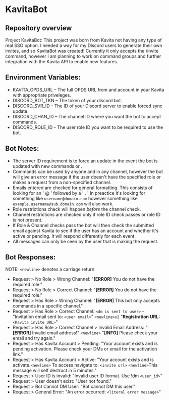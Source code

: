 # **KavitaBot**
## **Repository overview**

Project KavitaBot: This project was born from Kavita not having any type of real SSO option. I needed a way for my Discord users to generate their own invites, and so KavitaBot was created! Currently it only accepts the /invite command, however I am planning to work on command groups and further integration with the Kavita API to enable new features.

## **Environment Variables:**
- KAVITA_OPDS_URL – The full OPDS URL from and account in your Kavita with appropriate priveleges.
- DISCORD_BOT_TKN – The token of your discord bot.
- DISCORD_SVR_ID – The ID of your Discord server to enable forced sync update.
- DISCORD_CHAN_ID – The channel ID where you want the bot to accept commands.
- DISCORD_ROLE_ID – The user role ID you want to be required to use the bot.

## **Bot Notes:**
- The server ID requirement is to force an update in the event the bot is updated with new commands or .
- Commands can be used by anyone and in any channel, however the bot will give an error message if the user doesn't have the specified role or makes a request from a non-specified channel.
- Emails entered are checked for general formatting. This consists of looking for an ' @ ' followed by a ' . ' In preactice it's looking for something like `username@domain.com` however something like `example.username@sub.domain.com` will also work.
- Role restrictions check will happen _before_ the channel check.
- Channel restrictions are checked only if role ID check passes or role ID is not present.
- If Role & Channel checks pass the bot will then check the submitted email against Kavita to see if the user has an account and whether it's active or pending. It will respond differently for each event.
- All messages can only be seen by the user that is making the request.

 ## **Bot Responses:**
 NOTE: `<newline>` denotes a carriage return
 - Request > No Role > Wrong Channel: "**[ERROR]** You do not have the required role."
 - Request > No Role > Correct Channel: "**[ERROR]** You do not have the required role."
 - Request > Has Role > Wrong Channel: "**[ERROR]** This bot only accepts commands in a specific channel."
 - Request > Has Role > Correct Channel: `<dm is sent to user>` - "Invitation email sent to: `<user email>`" `<newline>x2` "**Registration URL:** `<Kavita invite URL>`"
 - Request > Has Role > Correct Channel > Invalid Email Address: "**[ERROR]** Invalid email address!" `<newline>` "**[INFO]** Please check your email and try again."
 - Request > Has Kavita Account > Pending: "Your account exists and is pending activation. Please check your DMs or email for the activation link."
 - Request > Has Kavita Account > Active: "Your account exists and is activate.`<newline>` To access navigate to: `<invite url>` `<newline>`This message will self destruct in 5 minutes."
 - Request > User ID is invalid: "Invalid user ID format. Use !dm `<user_id>`"
 - Request > User doesn't exist: "User not found."
 - Request > Bot Cannot DM User: "Bot cannot DM this user."
 - Request > General Error: "An error occurred: `<literal error message>`"
